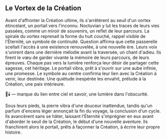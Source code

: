 ## Le Vortex de la Création

Avant d'affronter la Création ultime, ils s'arrêtèrent au seuil d'un vortex étincelant, un portail vers l'inconnu. Noctuvian y lut les traces de leurs vies passées, comme un miroir de souvenirs, un reflet de leur parcours. La spirale du vortex reprenait la forme du huit couché, rappel visible de l'Éternité, un symbole de continuité. Question affirma que cette passerelle scellait l'accès à une existence renouvelée, à une nouvelle ère. Leurs voix s'unirent dans une dernière mélodie avant la traversée, un chant d'adieu. Ils firent le vœu de garder vivante la mémoire de leurs parcours, de leurs épreuves. Chaque pas vers la lumière renforça leur désir de partager cette sagesse, cet héritage. Le portail vibra, prêt à s'ouvrir sur une aube infinie, une promesse. Le symbole au centre confirma leur lien avec la Création à venir, leur destinée. Une quiétude inespérée les envahit, prélude à la Création, une paix intérieure.

🌌🕯️ — marque du lien entre ciel et savoir, une lumière dans l'obscurité.

Sous leurs pieds, la pierre vibra d'une douceur inattendue, tandis qu'un parfum d'encens léger annonçait la fin du voyage, la conclusion d'un cycle. Ils avancèrent sans se hâter, laissant l'Éternité s'imprégner en eux avant d'aborder le seuil de la Création, le début d'une nouvelle aventure. Ils franchirent alors le portail, prêts à façonner la Création, à écrire leur propre histoire.